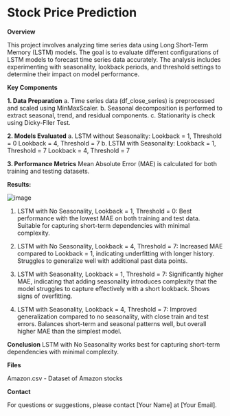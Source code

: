 # Stock Price Prediction


****Overview****

This project involves analyzing time series data using Long Short-Term Memory (LSTM) models. The goal is to evaluate different configurations of LSTM models to forecast time series data accurately. The analysis includes experimenting with seasonality, lookback periods, and threshold settings to determine their impact on model performance.

****Key Components****

**1. Data Preparation**
a. Time series data (df_close_series) is preprocessed and scaled using MinMaxScaler.
b. Seasonal decomposition is performed to extract seasonal, trend, and residual components.
c. Stationarity is check using Dicky-Fller Test.

**2. Models Evaluated**
a. LSTM without Seasonality:
Lookback = 1, Threshold = 0
Lookback = 4, Threshold = 7
b. LSTM with Seasonality:
Lookback = 1, Threshold = 7
Lookback = 4, Threshold = 7

**3. Performance Metrics**
Mean Absolute Error (MAE) is calculated for both training and testing datasets.


****Results:****

![image](https://github.com/user-attachments/assets/4420a9b1-873c-4029-889d-2305bc453702)

1. LSTM with No Seasonality, Lookback = 1, Threshold = 0:
Best performance with the lowest MAE on both training and test data.
Suitable for capturing short-term dependencies with minimal complexity.

2. LSTM with No Seasonality, Lookback = 4, Threshold = 7:
Increased MAE compared to Lookback = 1, indicating underfitting with longer history.
Struggles to generalize well with additional past data points.

3. LSTM with Seasonality, Lookback = 1, Threshold = 7:
Significantly higher MAE, indicating that adding seasonality introduces complexity that the model struggles to capture effectively with a short lookback.
Shows signs of overfitting.

4. LSTM with Seasonality, Lookback = 4, Threshold = 7:
Improved generalization compared to no seasonality, with close train and test errors.
Balances short-term and seasonal patterns well, but overall higher MAE than the simplest model.


****Conclusion****
LSTM with No Seasonality works best for capturing short-term dependencies with minimal complexity.

****Files****

Amazon.csv - Dataset of Amazon stocks


****Contact****

For questions or suggestions, please contact [Your Name] at [Your Email].

